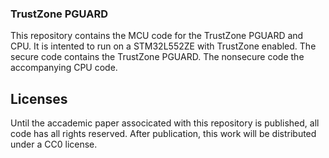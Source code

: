 ### TrustZone PGUARD

This repository contains the MCU code for the TrustZone PGUARD and CPU. It is intented to run on a STM32L552ZE with TrustZone enabled. The secure code contains the TrustZone PGUARD. The nonsecure code the accompanying CPU code.

## Licenses

Until the accademic paper associcated with this repository is published, all code has all rights reserved. After publication, this work will be distributed under a CC0 license.

